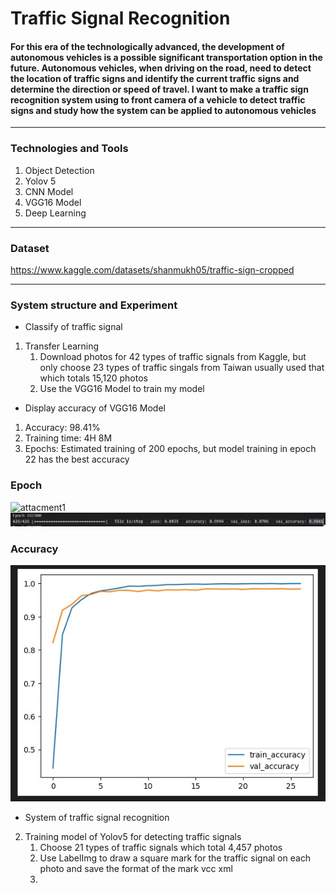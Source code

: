 # Traffic Signal Recognition

#### For this era of the technologically advanced, the development of autonomous vehicles is a possible significant transportation option in the future. Autonomous vehicles, when driving on the road, need to detect the location of traffic signs and identify the current traffic signs and determine the direction or speed of travel. I want to make a traffic sign recognition system using to front camera of a vehicle to detect traffic signs and study how the system can be applied to autonomous vehicles
___
### Technologies and Tools
1. Object Detection
2. Yolov 5
3. CNN Model
4. VGG16 Model
5. Deep Learning
___
### Dataset
<https://www.kaggle.com/datasets/shanmukh05/traffic-sign-cropped>
___
### System structure and Experiment
* Classify of traffic signal
1. Transfer Learning
    1. Download photos for 42 types of traffic signals from Kaggle, but only choose 23 types of traffic singals from Taiwan usually used that which totals 15,120 photos
    2. Use the VGG16 Model to train my model

* Display accuracy of VGG16 Model
1. Accuracy: 98.41%
2. Training time: 4H 8M
3. Epochs: Estimated training of 200 epochs, but model training in  epoch 22 has the best accuracy
### Epoch
![attacment1](/attachment/attachment1.png)
![](https://github.com/calvink11/my_project/blob/master/Traffic_Sign/attactment/attactment1.jpg?raw=true)
### Accuracy
![](https://github.com/calvink11/my_project/blob/master/Traffic_Sign/attactment/attactment2.jpg?raw=true)

* System of traffic signal recognition
2. Training model of Yolov5 for detecting traffic signals
    1. Choose 21 types of traffic signals which total 4,457 photos
    2. Use LabelImg to draw a square mark for the traffic signal on each photo and save the format of the mark vcc xml
    3.  